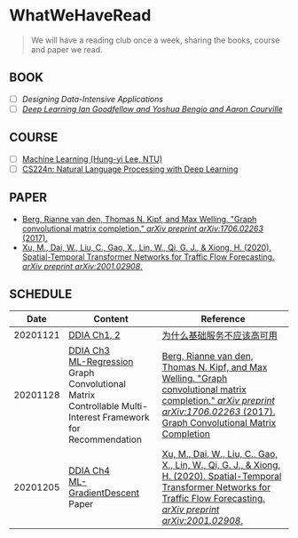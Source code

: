 # WhatWeHaveRead

> We will have a reading club once a week, sharing the books, course and paper we read.

## BOOK

- [ ] *Designing Data-Intensive Applications*
- [ ] [*Deep Learning Ian Goodfellow and Yoshua Bengio and Aaron Courville*](https://www.deeplearningbook.org)

## COURSE

- [ ] [Machine Learning (Hung-yi Lee, NTU)](https://www.youtube.com/playlist?list=PLJV_el3uVTsPy9oCRY30oBPNLCo89yu49)
- [ ] [CS224n: Natural Language Processing with Deep Learning](http://web.stanford.edu/class/cs224n/)

## PAPER

* [Berg, Rianne van den, Thomas N. Kipf, and Max Welling. "Graph convolutional matrix completion." *arXiv preprint arXiv:1706.02263* (2017).](https://arxiv.org/pdf/1706.02263.pdf)
* [Xu, M., Dai, W., Liu, C., Gao, X., Lin, W., Qi, G. J., & Xiong, H. (2020). Spatial-Temporal Transformer Networks for Traffic Flow Forecasting. *arXiv preprint arXiv:2001.02908*.](https://arxiv.org/pdf/2001.02908.pdf)

## SCHEDULE

| Date     | Content                                                      | Reference                                                    |
| -------- | ------------------------------------------------------------ | ------------------------------------------------------------ |
| 20201121 | [DDIA Ch1, 2](https://github.com/NiuJiaJun-BUPT/WhatWeHaveRead/blob/main/DDIA/DDIA-Ch1%2C2.pdf) | [为什么基础服务不应该高可用](https://draveness.me/whys-the-design-unstable-infrastructure/) |
| 20201128 | [DDIA Ch3](https://github.com/NiuJiaJun-BUPT/WhatWeHaveRead/blob/main/DDIA/DDIA-Ch3.pdf)<br />[ML-Regression](https://github.com/NiuJiaJun-BUPT/WhatWeHaveRead/blob/main/ML/Regression)<br />Graph Convolutional Matrix<br />Controllable Multi-Interest Framework for Recommendation<br /> | [Berg, Rianne van den, Thomas N. Kipf, and Max Welling. "Graph convolutional matrix completion." *arXiv preprint arXiv:1706.02263* (2017).](https://arxiv.org/pdf/1706.02263.pdf)<br />[Graph Convolutional Matrix Completion](https://github.com/dmlc/dgl/tree/35a3ead2f061d2b8e46a3e08cb8e278dad4ea877/examples/pytorch/gcmc) |
| 20201205 | [DDIA Ch4](https://github.com/NiuJiaJun-BUPT/WhatWeHaveRead/blob/main/DDIA/DDIA-Ch4.pdf)<br />[ML-GradientDescent](https://github.com/NiuJiaJun-BUPT/WhatWeHaveRead/blob/main/ML/GradientDescent)<br />Paper | [Xu, M., Dai, W., Liu, C., Gao, X., Lin, W., Qi, G. J., & Xiong, H. (2020). Spatial-Temporal Transformer Networks for Traffic Flow Forecasting. *arXiv preprint arXiv:2001.02908*.](https://arxiv.org/pdf/2001.02908.pdf) |

